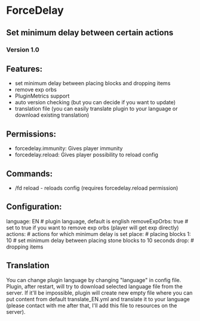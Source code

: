 # ForceDelay
## Set minimum delay between certain actions
### Version 1.0

## Features:
 * set minimum delay between placing blocks and dropping items
 * remove exp orbs
 * PluginMetrics support
 * auto version checking (but you can decide if you want to update)
 * translation file (you can easily translate plugin to your language or download existing translation)

## Permissions:
 * forcedelay.immunity: Gives player immunity
 * forcedelay.reload: Gives player possibility to reload config
 
## Commands:
 * /fd reload - reloads config (requires forcedelay.reload permission)

## Configuration:
  language: EN # plugin language, default is english
  removeExpOrbs: true # set to true if you want to remove exp orbs (player will get exp directly)
  actions: # actions for which minimum delay is set
    place: # placing blocks
      1: 10 # set minimum delay between placing stone blocks to 10 seconds
    drop: # dropping items
  
## Translation
You can change plugin language by changing "language" in config file.
Plugin, after restart, will try to download selected language file from the server. If it'll be impossible, plugin will create new empty file where you can put content from default translate_EN.yml and translate it to your language (please contact with me after that, I'll add this file to resources on the server).